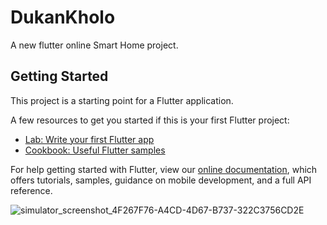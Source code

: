 # DukanKholo

A new flutter online Smart Home project.

## Getting Started

This project is a starting point for a Flutter application.

A few resources to get you started if this is your first Flutter project:

- [Lab: Write your first Flutter app](https://flutter.dev/docs/get-started/codelab)
- [Cookbook: Useful Flutter samples](https://flutter.dev/docs/cookbook)

For help getting started with Flutter, view our
[online documentation](https://flutter.dev/docs), which offers tutorials,
samples, guidance on mobile development, and a full API reference.

![simulator_screenshot_4F267F76-A4CD-4D67-B737-322C3756CD2E](https://user-images.githubusercontent.com/33257022/136957910-b08f2d3a-cc34-4965-b41b-067a35ed6873.png)
